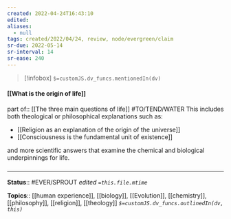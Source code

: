 ```yaml
---
created: 2022-04-24T16:43:10 
edited: 
aliases:
  - null
tags: created/2022/04/24, review, node/evergreen/claim
sr-due: 2022-05-14
sr-interval: 14
sr-ease: 240
---
```

> [!infobox]
`$=customJS.dv_funcs.mentionedIn(dv)`

#### [[What is the origin of life]]

part of:: [[The three main questions of life]]
#TO/TEND/WATER 
This includes both theological or philosophical explanations such as: 
- [[Religion as an explanation of the origin of the universe]]
- [[Consciousness is the fundamental unit of existence]]

and more scientific answers that examine the chemical and biological underpinnings for life.

### <hr class="footnote"/>

**Status**:: #EVER/SPROUT
*edited `=this.file.mtime`*

**Topics**:: [[human experience]], [[biology]], [[Evolution]], [[chemistry]], [[philosophy]], [[religion]], [[theology]]
*`$=customJS.dv_funcs.outlinedIn(dv, this)`*
